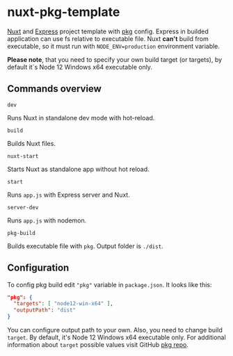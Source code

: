 # nuxt-pkg-template

[Nuxt](https://github.com/nuxt/nuxt.js) and [Express](https://github.com/expressjs/express) project template with [pkg](https://github.com/vercel/pkg) config.
Express in builded application can use fs relative to executable file. Nuxt **can't** build from executable, so it must run with `NODE_ENV=production` environment variable.

**Please note**, that you need to specify your own build target (or targets), by default it`s Node 12 Windows x64 executable only.

## Commands overview

```dev```

Runs Nuxt in standalone dev mode with hot-reload.

```build```

Builds Nuxt files.

```nuxt-start```

Starts Nuxt as standalone app without hot reload.

```start```

Runs `app.js` with Express server and Nuxt.

```server-dev```

Runs `app.js` with nodemon.

```pkg-build```

Builds executable file with `pkg`. Output folder is `./dist`.

## Configuration

To config pkg build edit `"pkg"` variable in `package.json`. 
It looks like this:

```json
"pkg": {
  "targets": [ "node12-win-x64" ],
  "outputPath": "dist"
}
```

You can configure output path to your own. Also, you need to change build `target`. By default, it's Node 12 Windows x64 executable only. For additional information about `target` possible values visit GitHub [pkg repo](https://github.com/vercel/pkg).
